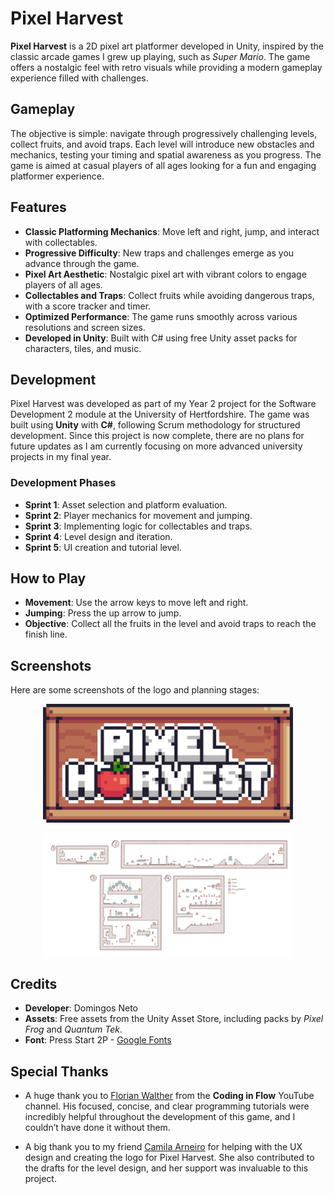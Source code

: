 # Pixel Harvest

**Pixel Harvest** is a 2D pixel art platformer developed in Unity, inspired by the classic arcade games I grew up playing, such as *Super Mario*. The game offers a nostalgic feel with retro visuals while providing a modern gameplay experience filled with challenges.

## Gameplay

The objective is simple: navigate through progressively challenging levels, collect fruits, and avoid traps. Each level will introduce new obstacles and mechanics, testing your timing and spatial awareness as you progress. The game is aimed at casual players of all ages looking for a fun and engaging platformer experience.

## Features

- **Classic Platforming Mechanics**: Move left and right, jump, and interact with collectables.
- **Progressive Difficulty**: New traps and challenges emerge as you advance through the game.
- **Pixel Art Aesthetic**: Nostalgic pixel art with vibrant colors to engage players of all ages.
- **Collectables and Traps**: Collect fruits while avoiding dangerous traps, with a score tracker and timer.
- **Optimized Performance**: The game runs smoothly across various resolutions and screen sizes.
- **Developed in Unity**: Built with C# using free Unity asset packs for characters, tiles, and music.

## Development

Pixel Harvest was developed as part of my Year 2 project for the Software Development 2 module at the University of Hertfordshire. The game was built using **Unity** with **C#**, following Scrum methodology for structured development. Since this project is now complete, there are no plans for future updates as I am currently focusing on more advanced university projects in my final year.

### Development Phases

- **Sprint 1**: Asset selection and platform evaluation.
- **Sprint 2**: Player mechanics for movement and jumping.
- **Sprint 3**: Implementing logic for collectables and traps.
- **Sprint 4**: Level design and iteration.
- **Sprint 5**: UI creation and tutorial level.

## How to Play

- **Movement**: Use the arrow keys to move left and right.
- **Jumping**: Press the up arrow to jump.
- **Objective**: Collect all the fruits in the level and avoid traps to reach the finish line.

## Screenshots

Here are some screenshots of the logo and planning stages:

<p align="center">
  <img src="https://github.com/Dom031/Pixel-Harvest/blob/main/pics/Picture1.png" alt="Logo" width="400"/>
</p>

<p align="center">
  <img src="https://github.com/Dom031/Pixel-Harvest/blob/main/pics/Picture2.png" alt="Level Design" width="400"/>
</p>

## Credits

- **Developer**: Domingos Neto
- **Assets**: Free assets from the Unity Asset Store, including packs by *Pixel Frog* and *Quantum Tek*.
- **Font**: Press Start 2P - [Google Fonts](https://fonts.google.com/specimen/Press+Start+2P?query=Press)

## Special Thanks

- A huge thank you to [Florian Walther](https://www.youtube.com/@codinginflow) from the **Coding in Flow** YouTube channel. His focused, concise, and clear programming tutorials were incredibly helpful throughout the development of this game, and I couldn’t have done it without them.

- A big thank you to my friend [Camila Arneiro](https://www.instagram.com/camilaarneiro/) for helping with the UX design and creating the logo for Pixel Harvest. She also contributed to the drafts for the level design, and her support was invaluable to this project.
